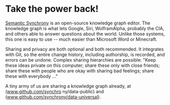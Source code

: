 # Take the power back!

[Semantic Synchrony](www.github.com/synchrony/smsn/wiki) is an open-source knowledge graph editor. The knowledge graph is what lets Google, Siri, WolframAlpha, probably the CIA, and others able to answer questions about the world. Unlike those systems, this one is easy to use -- much easier than Microsoft Word or Minecraft. 

Sharing and privacy are both optional and both recommended. It integrates with Git, so the entire change history, including authorship, is recorded, and errors can be undone. Complex sharing hierarchies are possible: "Keep these ideas private on this computer; share these only with close friends; share these with people who are okay with sharing bad feelings; share these with everybody ..."

A tiny army of us are sharing a knowledge graph already, at (www.github.com/synchro
ny/data-public) and (www.github.com/synchrony/data-universal).
